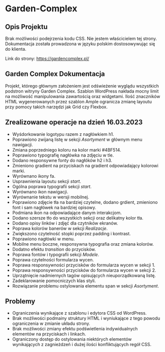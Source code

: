 # **Garden-Complex**

## **Opis Projektu**

Brak możliwości podejrzenia kodu CSS. Nie jestem właścicielem tej strony.
Dokumentacja została prowadzona w języku polskim dostosowywując się do klienta.

Link do strony:
https://gardencomplex.pl/

## **Garden Complex Dokumentacja**

Projekt, którego głównym założeniem jest odświeżenie wyglądu wszystkich podstron witryny Garden Complex. Szablon WordPress nakłada mocny limit na możliwość manipulowania zawartością oraz widgetami. Ilość znaczników HTML wygenerowanych przez szablon Ample ogranicza zmianę layoutu przy pomocy takich narzędzi jak Grid czy Flexbox.

## **Zrealizowane operacje na dzień 16.03.2023**

-   Wyśdorkowanie logotypu razem z nagłówkiem h1.
-   Poprawiono zwijaną listę w sekcji _Asortyment_ w głównym menu nawigacji.
-   Zmiana poprzedniego koloru na kolor marki #4BF514.
-   Poprawiono typografię nagłówka na zdjęciu w tle.
-   Dodano responsywne fonty do nagłóków h2 i h3.
-   Zmieniono gradient na przyciskach na gradient odpowiadający kolorowi marki.
-   Wyrównano ikony fa.
-   Usprawnienia layoutu sekcji _start_.
-   Ogólna poprawa typografii sekcji _start_.
-   Wyrównano ikon nawigacji.
-   Wyrównanie tekstu w wersji mobilnej.
-   Poprawiono zdjęcie tła na bardziej czytelne, dodano grdient, zmieniono font i sam nagłówek na bardziej opisowy.
-   Podmiana ikon na odpowiadające danym interakcjom.
-   Dodano szersze tło do wszystkich sekcji oraz delikatny kolor tła.
-   Dodano opisy linków i zdjęć dla czytników ekranów.
-   Poprawa kolorów banerów w sekcji _Realizacje_.
-   Zwiększono czytelność stopki poprzez padding i kontrast.
-   Poprawiono nagłówki w menu.
-   Mobilne menu boczne, responsywna typografia oraz zmiana kolorów.
-   Dodatno efektu _transition_ do przycisków.
-   Poprawa fontów i typografii sekcji _Modele_.
-   Poprawa czytelności formularza wycen.
-   Poprawa responsywności przycisków do formularza wycen w sekcji 1.
-   Poprawa responsywności przycisków do formularza wycen w sekcji 2.
-   Uprzątnięcie nadmiernych tagów opisujących nieuporządkowaną listę.
-   Zadeklarowanie pomocniczych klas styli.
-   Rozwiązanie problemu ostylowania elementu span w sekcji _Asortyment_.

## **Problemy**

-   Ograniczenia wynikające z szablonu i edytora CSS od WordPress.
-   Brak możliwości podmainy struktury HTML i wyniukające z tego powodu ograniczenia w zmianie układu strony.
-   Brak możliwości zmiany efektu podświetlenia indywidualnych elementów na przyciskach i linkach.
-   Ograniczony dostęp do ostylowania niektórych elementów wynikających z zagnieżdzeń i dużej ilości konfliktujących regół CSS.
